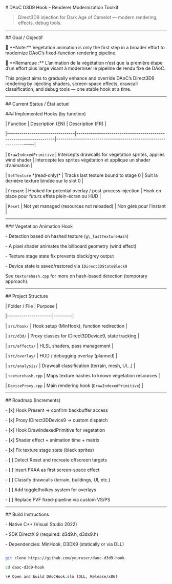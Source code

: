 \# DAoC D3D9 Hook – Renderer Modernization Toolkit



>  Direct3D9 injection for Dark Age of Camelot — modern rendering, effects, debug tools.



---



\##  Goal / Objectif



🧭 \*\*Note:\*\* Vegetation animation is only the first step in a broader effort to modernize DAoC’s fixed-function rendering pipeline.



🧭 \*\*Remarque :\*\* L’animation de la végétation n’est que la première étape d’un effort plus large visant à moderniser le pipeline de rendu fixe de DAoC.



This project aims to gradually enhance and override DAoC’s Direct3D9 rendering by injecting shaders, screen-space effects, drawcall classification, and debug tools — one stable hook at a time.



---



\##  Current Status / État actuel



\###  Implemented Hooks (by function)



| Function                        | Description (EN)                                                  | Description (FR)                                                  |

|---------------------------------|-------------------------------------------------------------------|-------------------------------------------------------------------|

| `DrawIndexedPrimitive`          | Intercepts drawcalls for vegetation sprites, applies wind shader | Intercepte les sprites végétation et applique un shader d’animation |

| `SetTexture` \*(read-only)\*      | Tracks last texture bound to stage 0                              | Suit la dernière texture bindée sur le slot 0                     |

| `Present`                       | Hooked for potential overlay / post-process injection             | Hook en place pour futurs effets plein-écran ou HUD               |

| `Reset`                         | Not yet managed (resources not reloaded)                          | Non géré pour l’instant                                           |



---



\###  Vegetation Animation Hook



\- Detection based on hashed texture (`g\_lastTextureHash`)  

\- A pixel shader animates the billboard geometry (wind effect)  

\- Texture stage state fix prevents black/grey output  

\- Device state is saved/restored via `IDirect3DStateBlock9`



See `texturehash.cpp` for more on hash-based detection (temporary approach).



---



\##  Project Structure



| Folder / File        | Purpose |

|----------------------|---------|

| `src/hook/`          | Hook setup (MinHook), function redirection |

| `src/d3d/`           | Proxy classes for IDirect3DDevice9, state tracking |

| `src/effects/`       | HLSL shaders, pass management |

| `src/overlay/`       | HUD / debugging overlay (planned) |

| `src/analysis/`      | Drawcall classification (terrain, mesh, UI...) |

| `texturehash.cpp`    | Maps texture hashes to known vegetation resources |

| `DeviceProxy.cpp`    | Main rendering hook (`DrawIndexedPrimitive`) |



---



\##  Roadmap (Increments)



\- \[x] Hook Present → confirm backbuffer access

\- \[x] Proxy IDirect3DDevice9 → custom dispatch

\- \[x] Hook DrawIndexedPrimitive for vegetation

\- \[x] Shader effect + animation time + matrix

\- \[x] Fix texture stage state (black sprites)

\- \[ ] Detect Reset and recreate offscreen targets

\- \[ ] Insert FXAA as first screen-space effect

\- \[ ] Classify drawcalls (terrain, buildings, UI, etc.)

\- \[ ] Add toggle/hotkey system for overlays

\- \[ ] Replace FVF fixed-pipeline via custom VS/PS



---



\##  Build Instructions



\- Native C++ (Visual Studio 2022)

\- SDK DirectX 9 (required: d3d9.h, d3dx9.h)

\- Dependencies: MinHook, D3DX9 (statically or via DLL)



```bash

git clone https://github.com/youruser/daoc-d3d9-hook

cd daoc-d3d9-hook

\# Open and build DAoCHook.sln (DLL, Release/x86)



